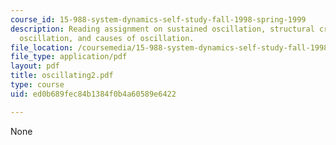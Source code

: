 ```yaml
---
course_id: 15-988-system-dynamics-self-study-fall-1998-spring-1999
description: Reading assignment on sustained oscillation, structural criteria for
  oscillation, and causes of oscillation.
file_location: /coursemedia/15-988-system-dynamics-self-study-fall-1998-spring-1999/ed0b689fec84b1384f0b4a60589e6422_oscillating2.pdf
file_type: application/pdf
layout: pdf
title: oscillating2.pdf
type: course
uid: ed0b689fec84b1384f0b4a60589e6422

---
```

None